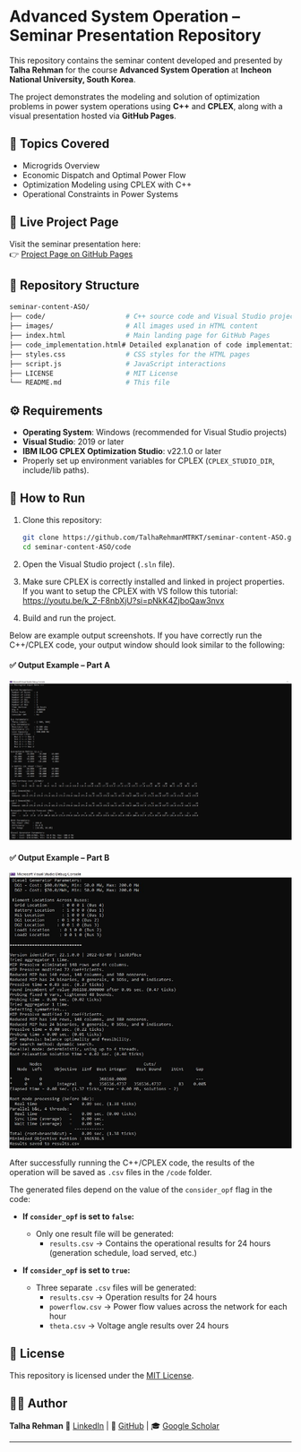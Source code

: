 # Advanced System Operation – Seminar Presentation Repository

This repository contains the seminar content developed and presented by **Talha Rehman** for the course **Advanced System Operation** at **Incheon National University, South Korea**.

The project demonstrates the modeling and solution of optimization problems in power system operations using **C++** and **CPLEX**, along with a visual presentation hosted via **GitHub Pages**.


## 🧠 Topics Covered

* Microgrids Overview
* Economic Dispatch and Optimal Power Flow
* Optimization Modeling using CPLEX with C++
* Operational Constraints in Power Systems

## 🔗 Live Project Page

Visit the seminar presentation here:  
👉 [Project Page on GitHub Pages](https://talharehmanmtrkt.github.io/seminar-content-ASO/)


## 📁 Repository Structure

```bash
seminar-content-ASO/
├── code/                    # C++ source code and Visual Studio project files using CPLEX
├── images/                  # All images used in HTML content
├── index.html               # Main landing page for GitHub Pages
├── code_implementation.html# Detailed explanation of code implementation
├── styles.css               # CSS styles for the HTML pages
├── script.js                # JavaScript interactions
├── LICENSE                  # MIT License
└── README.md                # This file
```

## ⚙️ Requirements

* **Operating System**: Windows (recommended for Visual Studio projects)
* **Visual Studio**: 2019 or later
* **IBM ILOG CPLEX Optimization Studio**: v22.1.0 or later
* Properly set up environment variables for CPLEX (`CPLEX_STUDIO_DIR`, include/lib paths).

## 🚀 How to Run

1. Clone this repository:

   ```bash
   git clone https://github.com/TalhaRehmanMTRKT/seminar-content-ASO.git
   cd seminar-content-ASO/code
   ```
2. Open the Visual Studio project (`.sln` file).
3. Make sure CPLEX is correctly installed and linked in project properties. If you want to setup the CPLEX with VS follow this tutorial: https://youtu.be/k_Z-F8nbXjU?si=pNkK4ZjboQaw3nvx
4. Build and run the project.

Below are example output screenshots. If you have correctly run the C++/CPLEX code, your output window should look similar to the following:

#### ✅ Output Example – Part A

![Output A](images/out_a.JPG)

#### ✅ Output Example – Part B

![Output B](images/out_b.JPG)

After successfully running the C++/CPLEX code, the results of the operation will be saved as `.csv` files in the `/code` folder.

The generated files depend on the value of the `consider_opf` flag in the code:

- **If `consider_opf` is set to `false`:**
  - Only one result file will be generated:
    - `results.csv` → Contains the operational results for 24 hours (generation schedule, load served, etc.)

- **If `consider_opf` is set to `true`:**
  - Three separate `.csv` files will be generated:
    - `results.csv` → Operation results for 24 hours
    - `powerflow.csv` → Power flow values across the network for each hour
    - `theta.csv` → Voltage angle results over 24 hours


## 📄 License

This repository is licensed under the [MIT License](LICENSE).

## 🙋‍♂️ Author

**Talha Rehman**
🔗 [LinkedIn](https://www.linkedin.com/in/muhammad-talha-rehman-khan-tareen/) |
🐙 [GitHub](https://github.com/TalhaRehmanMTRKT) |
🎓 [Google Scholar](https://scholar.google.com/citations?user=j_AybA4AAAAJ&hl=en)

---


